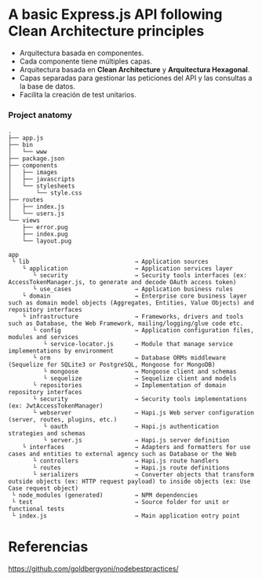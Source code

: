 # A basic Express.js API following Clean Architecture principles

- Arquitectura basada en componentes.
- Cada componente tiene múltiples capas.
- Arquitectura basada en **Clean Architecture** y **Arquitectura Hexagonal**.
- Capas separadas para gestionar las peticiones del API y las consultas a la base de datos.
- Facilita la creación de test unitarios.

### Project anatomy

```
.
├── app.js
├── bin
│   └── www
├── package.json
├── components
│   ├── images
│   ├── javascripts
│   └── stylesheets
│       └── style.css
├── routes
│   ├── index.js
│   └── users.js
└── views
    ├── error.pug
    ├── index.pug
    └── layout.pug

```

```
app
 └ lib                              → Application sources
    └ application                   → Application services layer
       └ security                   → Security tools interfaces (ex: AccessTokenManager.js, to generate and decode OAuth access token)
       └ use_cases                  → Application business rules
    └ domain                        → Enterprise core business layer such as domain model objects (Aggregates, Entities, Value Objects) and repository interfaces
    └ infrastructure                → Frameworks, drivers and tools such as Database, the Web Framework, mailing/logging/glue code etc.
       └ config                     → Application configuration files, modules and services
          └ service-locator.js      → Module that manage service implementations by environment
       └ orm                        → Database ORMs middleware (Sequelize for SQLite3 or PostgreSQL, Mongoose for MongoDB)
          └ mongoose                → Mongoose client and schemas
          └ sequelize               → Sequelize client and models
       └ repositories               → Implementation of domain repository interfaces
       └ security                   → Security tools implementations (ex: JwtAccessTokenManager)
       └ webserver                  → Hapi.js Web server configuration (server, routes, plugins, etc.)
          └ oauth                   → Hapi.js authentication strategies and schemas
          └ server.js               → Hapi.js server definition
    └ interfaces                    → Adapters and formatters for use cases and entities to external agency such as Database or the Web
       └ controllers                → Hapi.js route handlers
       └ routes                     → Hapi.js route definitions
       └ serializers                → Converter objects that transform outside objects (ex: HTTP request payload) to inside objects (ex: Use Case request object)
 └ node_modules (generated)         → NPM dependencies
 └ test                             → Source folder for unit or functional tests
 └ index.js                         → Main application entry point
```

# Referencias

https://github.com/goldbergyoni/nodebestpractices/
